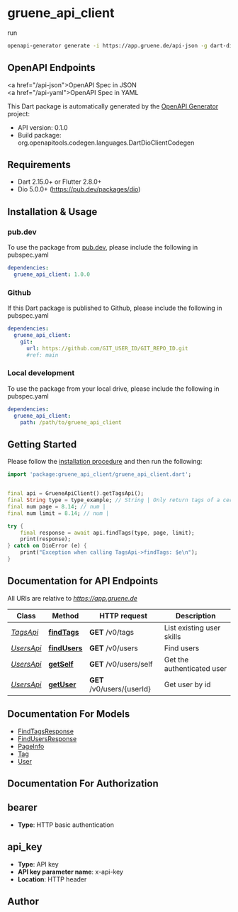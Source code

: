 # gruene_api_client 

run
```bash
openapi-generator generate -i https://app.gruene.de/api-json -g dart-dio --additional-properties=pubName=gruene_api_client --additional-properties=pubLibrary=api_client --additional-properties=pubVersion=<version>
```

## OpenAPI Endpoints
<a href=\"/api-json\">OpenAPI Spec in JSON</a><br>
<a href=\"/api-yaml\">OpenAPI Spec in YAML</a><br>


This Dart package is automatically generated by the [OpenAPI Generator](https://openapi-generator.tech) project:

- API version: 0.1.0
- Build package: org.openapitools.codegen.languages.DartDioClientCodegen

## Requirements

* Dart 2.15.0+ or Flutter 2.8.0+
* Dio 5.0.0+ (https://pub.dev/packages/dio)

## Installation & Usage

### pub.dev
To use the package from [pub.dev](https://pub.dev), please include the following in pubspec.yaml
```yaml
dependencies:
  gruene_api_client: 1.0.0
```

### Github
If this Dart package is published to Github, please include the following in pubspec.yaml
```yaml
dependencies:
  gruene_api_client:
    git:
      url: https://github.com/GIT_USER_ID/GIT_REPO_ID.git
      #ref: main
```

### Local development
To use the package from your local drive, please include the following in pubspec.yaml
```yaml
dependencies:
  gruene_api_client:
    path: /path/to/gruene_api_client
```

## Getting Started

Please follow the [installation procedure](#installation--usage) and then run the following:

```dart
import 'package:gruene_api_client/gruene_api_client.dart';


final api = GrueneApiClient().getTagsApi();
final String type = type_example; // String | Only return tags of a certain type
final num page = 8.14; // num | 
final num limit = 8.14; // num | 

try {
    final response = await api.findTags(type, page, limit);
    print(response);
} catch on DioError (e) {
    print("Exception when calling TagsApi->findTags: $e\n");
}

```

## Documentation for API Endpoints

All URIs are relative to *https://app.gruene.de*

Class | Method | HTTP request | Description
------------ | ------------- | ------------- | -------------
[*TagsApi*](doc/TagsApi.md) | [**findTags**](doc/TagsApi.md#findtags) | **GET** /v0/tags | List existing user skills
[*UsersApi*](doc/UsersApi.md) | [**findUsers**](doc/UsersApi.md#findusers) | **GET** /v0/users | Find users
[*UsersApi*](doc/UsersApi.md) | [**getSelf**](doc/UsersApi.md#getself) | **GET** /v0/users/self | Get the authenticated user
[*UsersApi*](doc/UsersApi.md) | [**getUser**](doc/UsersApi.md#getuser) | **GET** /v0/users/{userId} | Get user by id


## Documentation For Models

 - [FindTagsResponse](doc/FindTagsResponse.md)
 - [FindUsersResponse](doc/FindUsersResponse.md)
 - [PageInfo](doc/PageInfo.md)
 - [Tag](doc/Tag.md)
 - [User](doc/User.md)


## Documentation For Authorization


## bearer

- **Type**: HTTP basic authentication

## api_key

- **Type**: API key
- **API key parameter name**: x-api-key
- **Location**: HTTP header


## Author



